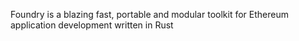 Foundry is a blazing fast, portable and modular toolkit for Ethereum application development written in Rust